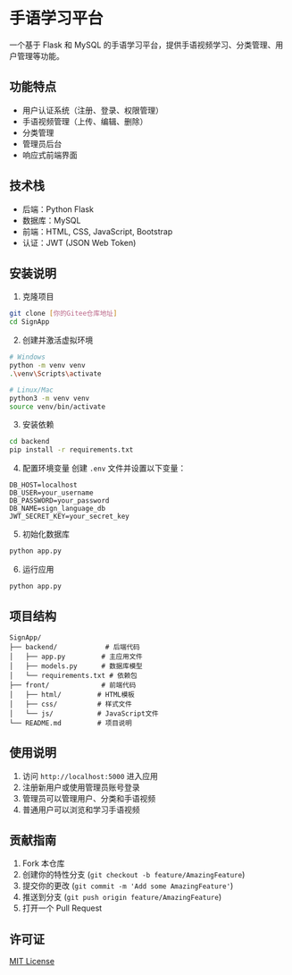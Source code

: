 # 手语学习平台

一个基于 Flask 和 MySQL 的手语学习平台，提供手语视频学习、分类管理、用户管理等功能。

## 功能特点

- 用户认证系统（注册、登录、权限管理）
- 手语视频管理（上传、编辑、删除）
- 分类管理
- 管理员后台
- 响应式前端界面

## 技术栈

- 后端：Python Flask
- 数据库：MySQL
- 前端：HTML, CSS, JavaScript, Bootstrap
- 认证：JWT (JSON Web Token)

## 安装说明

1. 克隆项目

```bash
git clone [你的Gitee仓库地址]
cd SignApp
```

2. 创建并激活虚拟环境

```bash
# Windows
python -m venv venv
.\venv\Scripts\activate

# Linux/Mac
python3 -m venv venv
source venv/bin/activate
```

3. 安装依赖

```bash
cd backend
pip install -r requirements.txt
```

4. 配置环境变量
   创建 `.env` 文件并设置以下变量：

```
DB_HOST=localhost
DB_USER=your_username
DB_PASSWORD=your_password
DB_NAME=sign_language_db
JWT_SECRET_KEY=your_secret_key
```

5. 初始化数据库

```bash
python app.py
```

6. 运行应用

```bash
python app.py
```

## 项目结构

```
SignApp/
├── backend/            # 后端代码
│   ├── app.py         # 主应用文件
│   ├── models.py      # 数据库模型
│   └── requirements.txt # 依赖包
├── front/             # 前端代码
│   ├── html/         # HTML模板
│   ├── css/          # 样式文件
│   └── js/           # JavaScript文件
└── README.md         # 项目说明
```

## 使用说明

1. 访问 `http://localhost:5000` 进入应用
2. 注册新用户或使用管理员账号登录
3. 管理员可以管理用户、分类和手语视频
4. 普通用户可以浏览和学习手语视频

## 贡献指南

1. Fork 本仓库
2. 创建你的特性分支 (`git checkout -b feature/AmazingFeature`)
3. 提交你的更改 (`git commit -m 'Add some AmazingFeature'`)
4. 推送到分支 (`git push origin feature/AmazingFeature`)
5. 打开一个 Pull Request

## 许可证

[MIT License](LICENSE)
